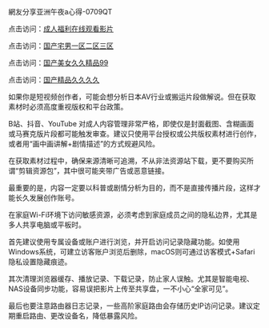 網友分享亚洲午夜a心得-0709QT

点击访问：<a href="https://heiliaowzu4ur.pages.dev">成人福利在线观看影片</a>

点击访问：<a href="https://heiliao2dmwwy.pages.dev">国产宅男一区二区三区</a>

点击访问：<a href="https://heiliaoe8ajia.pages.dev">国产美女久久精品99</a>

点击访问：<a href="https://heiliaowt0d7p.pages.dev">国产精品久久久久</a>

如果你是短视频创作者，可能会想分析日本AV行业或搬运片段做解说。但在获取素材时必须高度重视版权和平台政策。

B站、抖音、YouTube 对成人内容管理非常严格，即使仅是封面截图、含糊画面或马赛克版片段都可能触发审查。建议只使用平台授权或公共版权素材进行创作，或者用“画中画讲解+剧情描述”的方式规避风险。

在获取素材过程中，确保来源清晰可追溯，不从非法资源站下载，更不要购买所谓“剪辑资源包”，其中很可能夹带广告或恶意链接。

最重要的是，内容一定要以科普或剧情分析为目的，而不是直接传播片段，这样才能长久发展创作账号。

在家庭Wi-Fi环境下访问敏感资源，必须考虑到家庭成员之间的隐私边界，尤其是多人共享电脑或平板时。

首先建议使用专属设备或账户进行浏览，并开启访问记录隐藏功能。如使用Windows系统，可建立访客账户浏览后删除，macOS则可通过访客模式+Safari隐私设置隐藏痕迹。

其次清理浏览器缓存、播放记录、下载记录，防止家人误触。尤其是智能电视、NAS设备同步功能，容易误把影片上传至共享盘，一不小心“全家可见”。

最后也要注意路由器日志记录，一些高阶家庭路由会存储历史IP访问记录。建议定期重启路由、更改设备名，降低暴露风险。

<span style="display:none;">[Canonical link]( https://github.com/add0700925 ）</span>
